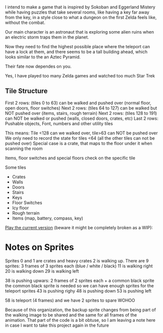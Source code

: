 I intend to make a game that is inspired by Sokoban and Eggerland Mistery while having puzzles that take several rooms, like having a key far away from the key, in a style close to what a dungeon on the first Zelda feels like, without the combat.

Our main character is an astronaut that is exploring some alien ruins when an electric storm traps them in the planet.

Now they need to find the highest possible place where the teleport can have a lock at them, and there seems to be a tall building ahead, which looks similar to the an Aztec Pyramid.

Their fate now dependes on you.

Yes, I have played too many Zelda games and watched too much Star Trek


## Tile Structure

First 2 rows: (tiles 0 to 63) can be walked and pushed over (normal floor, open doors, floor switches)
Next 2 rows:  (tiles 64 to 127) can be walked but NOT pushed over (items, stairs, rough terrain)
Next 2 rows:  (tiles 128 to 191) can NOT be walked or pushed (walls, closed doors, crates, etc)
Last 2 rows:  Pushable objects, Font, numbers and other utility tiles

This means: Tile <128 can we walked over, tile>63 can NOT be pushed over
We only need to record the state for tiles <64 (all the other tiles can not be pushed over)
Special case is a crate, that maps to the floor under it when scanning the room

Items, floor switches and special floors check on the specific tile

Some tiles

* Crates
* Walls
* Doors
* Stairs
* Keys
* Floor Switches
* Icy floor
* Rough terrain
* Items (map, battery, compass, key)

[Play the current version](https://webmsx.org/?MACHINE=MSX1E&ROM_FORMAT=KonamiSCC&ROM=https://github.com/plattysoft/MSX/raw/develop/shyre/output/shyre.rom) (beware it might be completely broken as a WIP): 

# Notes on Sprites

Sprites 0 and 1 are crates and heavy crates
2 is walking  up.
There are 9 sprites: 3 frames of 3 sprites each (blue / white / black)
11 is walking right
20 is walking down
29 is walking left

38 is pushing upwars: 2 frames of 2 sprites each + a common black sprite
the common black sprite is needed so we can have enough sprites for the teleport sprites
43 is pushing righy
48 is pushing down
53 is pushing left

58 is teleport (4 frames)
and we have 2 sprites to spare WOHOO

Because of this organization, the backup sprite changes from being part of the walking image to be shared and the same for all frames of the animation. That part of the code is a bit obtuse, so I am leaving a note here in case I want to take this project again in the future
